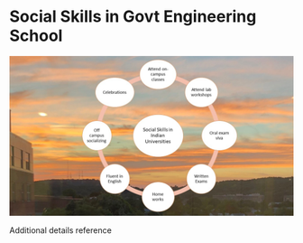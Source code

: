 # Social Skills in Govt Engineering School

![image](SocialSkillsIndianUniversities.jpg)

Additional details reference 
